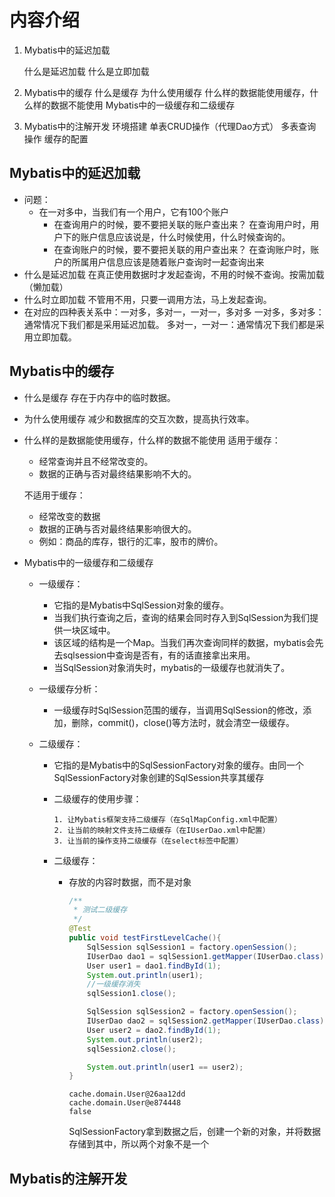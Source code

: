 # 内容介绍

1.  Mybatis中的延迟加载

    什么是延迟加载
    什么是立即加载

2.  Mybatis中的缓存
    什么是缓存
    为什么使用缓存
    什么样的数据能使用缓存，什么样的数据不能使用
    Mybatis中的一级缓存和二级缓存

3.  Mybatis中的注解开发
    环境搭建
    单表CRUD操作（代理Dao方式）
    多表查询操作
    缓存的配置

## Mybatis中的延迟加载

-   问题：
    -   在一对多中，当我们有一个用户，它有100个账户
        -   在查询用户的时候，要不要把关联的账户查出来？
            在查询用户时，用户下的账户信息应该说是，什么时候使用，什么时候查询的。
        -   在查询账户的时候，要不要把关联的用户查出来？
            在查询账户时，账户的所属用户信息应该是随着账户查询时一起查询出来
-   什么是延迟加载
    在真正使用数据时才发起查询，不用的时候不查询。按需加载（懒加载）
-   什么时立即加载
    不管用不用，只要一调用方法，马上发起查询。
-   在对应的四种表关系中：一对多，多对一，一对一，多对多
    一对多，多对多：通常情况下我们都是采用延迟加载。
    多对一，一对一：通常情况下我们都是采用立即加载。

## Mybatis中的缓存

-   什么是缓存
    存在于内存中的临时数据。

-   为什么使用缓存
    减少和数据库的交互次数，提高执行效率。

-   什么样的是数据能使用缓存，什么样的数据不能使用
    适用于缓存：

    -   经常查询并且不经常改变的。
    -   数据的正确与否对最终结果影响不大的。

    不适用于缓存：

    -   经常改变的数据
    -   数据的正确与否对最终结果影响很大的。
    -   例如：商品的库存，银行的汇率，股市的牌价。

-   Mybatis中的一级缓存和二级缓存

    -   一级缓存：
        -   它指的是Mybatis中SqlSession对象的缓存。
        -   当我们执行查询之后，查询的结果会同时存入到SqlSession为我们提供一块区域中。
        -   该区域的结构是一个Map。当我们再次查询同样的数据，mybatis会先去sqlsession中查询是否有，有的话直接拿出来用。
        -   当SqlSession对象消失时，mybatis的一级缓存也就消失了。
        
    -   一级缓存分析：
    
        -   一级缓存时SqlSession范围的缓存，当调用SqlSession的修改，添加，删除，commit()，close()等方法时，就会清空一级缓存。
    
    -   二级缓存：
    
        -   它指的是Mybatis中的SqlSessionFactory对象的缓存。由同一个SqlSessionFactory对象创建的SqlSession共享其缓存
    
        -   二级缓存的使用步骤：
    
            	1. 让Mybatis框架支持二级缓存（在SqlMapConfig.xml中配置）
             	2. 让当前的映射文件支持二级缓存（在IUserDao.xml中配置）
             	3. 让当前的操作支持二级缓存（在select标签中配置）
    
        -   二级缓存：
    
            -   存放的内容时数据，而不是对象
    
                ```java
                /**
                 * 测试二级缓存
                 */
                @Test
                public void testFirstLevelCache(){
                    SqlSession sqlSession1 = factory.openSession();
                    IUserDao dao1 = sqlSession1.getMapper(IUserDao.class);
                    User user1 = dao1.findById(1);
                    System.out.println(user1);
                    //一级缓存消失
                    sqlSession1.close();
                
                    SqlSession sqlSession2 = factory.openSession();
                    IUserDao dao2 = sqlSession2.getMapper(IUserDao.class);
                    User user2 = dao2.findById(1);
                    System.out.println(user2);
                    sqlSession2.close();
                
                    System.out.println(user1 == user2);
                }
                ```
    
                ```
                cache.domain.User@26aa12dd
                cache.domain.User@e874448
                false
                ```
    
                SqlSessionFactory拿到数据之后，创建一个新的对象，并将数据存储到其中，所以两个对象不是一个

## Mybatis的注解开发

